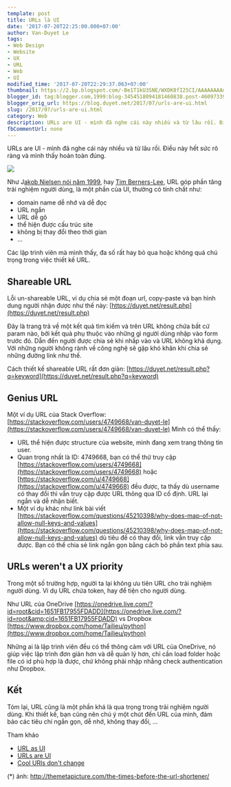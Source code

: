 ```yaml
---
template: post
title: URLs là UI
date: '2017-07-20T22:25:00.000+07:00'
author: Van-Duyet Le
tags:
- Web Design
- Website
- UX
- URL
- Web
- UI
modified_time: '2017-07-20T22:29:37.063+07:00'
thumbnail: https://2.bp.blogspot.com/-Be1T1kU3SNE/WXDK8fI25CI/AAAAAAAAmP8/hNT-xyX6Z6cwW1qoAEx6D3WaW5nYZ8vTQCK4BGAYYCw/s1600/funny-newspaper-URL-job-application.jpg
blogger_id: tag:blogger.com,1999:blog-3454518094181460838.post-4609733901982004412
blogger_orig_url: https://blog.duyet.net/2017/07/urls-are-ui.html
slug: /2017/07/urls-are-ui.html
category: Web
description: URLs are UI - mình đã nghe cái này nhiều và từ lâu rồi. Điều này hết sức rõ ràng và mình thấy hoàn toàn đúng.
fbCommentUrl: none
---
```


URLs are UI - mình đã nghe cái này nhiều và từ lâu rồi. Điều này hết sức rõ ràng và mình thấy hoàn toàn đúng.

[![](https://2.bp.blogspot.com/-Be1T1kU3SNE/WXDK8fI25CI/AAAAAAAAmP8/hNT-xyX6Z6cwW1qoAEx6D3WaW5nYZ8vTQCK4BGAYYCw/s640/funny-newspaper-URL-job-application.jpg)](https://2.bp.blogspot.com/-Be1T1kU3SNE/WXDK8fI25CI/AAAAAAAAmP8/hNT-xyX6Z6cwW1qoAEx6D3WaW5nYZ8vTQCK4BGAYYCw/s1600/funny-newspaper-URL-job-application.jpg)

Như J[akob Nielsen nói năm 1999](https://www.nngroup.com/articles/url-as-ui/), hay [Tim Berners-Lee](https://www.w3.org/Provider/Style/URI), URL góp phần tăng trải nghiệm người dùng, là một phần của UI, thường có tính chất như:

- domain name dễ nhớ và dễ đọc
- URL ngắn
- URL dễ gõ
- thể hiện được cấu trúc site
- không bị thay đổi theo thời gian
- ...

Các lập trình viên mà mình thấy, đa số rất hay bỏ qua hoặc không quá chú trọng trong việc thiết kế URL.

## Shareable URL ##
Lỗi un-shareable URL, ví dụ chia sẻ một đoạn url, copy-paste và bạn hình dung người nhận được như thế này: [https://duyet.net/result.php](https://duyet.net/result.php)

Đây là trang trả về một kết quả tìm kiếm và trên URL không chứa bất cứ param nào, bởi kết quả phụ thuộc vào những gì người dùng nhập vào form trước đó. Dẫn đến người được chia sẻ khi nhấp vào và URL không khả dụng. Với những người không rành về công nghệ sẽ gặp khó khăn khi chia sẻ những đường link như thế.

Cách thiết kế shareable URL rất đơn giản: [https://duyet.net/result.php?q=keyword](https://duyet.net/result.php?q=keyword)

## Genius URL  ##
Một ví dụ URL của Stack Overflow: [https://stackoverflow.com/users/4749668/van-duyet-le](https://stackoverflow.com/users/4749668/van-duyet-le)
Mình có thể thấy:

- URL thể hiện được structure của website, mình đang xem trang thông tin user.
- Quan trọng nhất là ID: 4749668, bạn có thể thử truy cập [https://stackoverflow.com/users/4749668](https://stackoverflow.com/users/4749668) hoặc [https://stackoverflow.com/u/4749668](https://stackoverflow.com/u/4749668) đều được, ta thấy dù username có thay đổi thì vẫn truy cập được URL thông qua ID cố định. URL lại ngắn và dễ nhận biết.
- Một ví dụ khác như link bài viết [https://stackoverflow.com/questions/45210398/why-does-map-of-not-allow-null-keys-and-values](https://stackoverflow.com/questions/45210398/why-does-map-of-not-allow-null-keys-and-values) dù tiêu đề có thay đổi, link vẫn truy cập được. Bạn có thể chia sẻ link ngắn gọn bằng cách bỏ phần text phía sau. 

## URLs weren't a UX priority ##
Trong một số trường hợp, người ta lại không ưu tiên URL cho trải nghiệm người dùng. Ví dụ URL chứa token, hay để tiện cho người dùng.

Như URL của OneDrive [https://onedrive.live.com/?id=root&cid=1651FB17955FDADD](https://onedrive.live.com/?id=root&amp;cid=1651FB17955FDADD) vs Dropbox [https://www.dropbox.com/home/Tailieu/python](https://www.dropbox.com/home/Tailieu/python)

Những ai là lập trình viên đều có thể thông cảm với URL của OneDrive, nó giúp việc lập trình đơn giản hơn và dễ quản lý hơn, chỉ cần load folder hoặc file có id phù hợp là được, chứ không phải nhập nhằng check authentication như Dropbox.

## Kết ##
Tóm lại, URL cũng là một phần khá là qua trọng trong trải nghiệm người dùng. Khi thiết kế, bạn cũng nên chú ý một chút đến URL của mình, đảm bảo các tiêu chí ngắn gọn, dễ nhớ, không thay đổi, ...

Tham khảo

- [URL as UI](https://www.nngroup.com/articles/url-as-ui/)
- [URLs are UI](https://www.hanselman.com/blog/URLsAreUI.aspx)
- [Cool URIs don't change](https://www.w3.org/Provider/Style/URI)

(*) ảnh: http://themetapicture.com/the-times-before-the-url-shortener/
